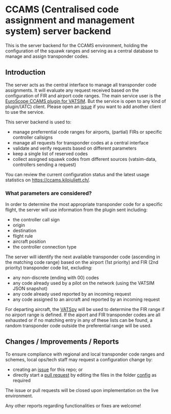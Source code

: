 # CCAMS (Centralised code assignment and management system) server backend

This is the server backend for the CCAMS environment, holding the configuration of the squawk ranges and serving as a central database to manage and assign transponder codes.

## Introduction
The server acts as the central interface to manage all transponder code assignments. It will evaluate any request received based on the configuration of FIR and airport code ranges. The main service user is the [EuroScope CCAMS plugin for VATSIM](https://github.com/kusterjs/CCAMS). But the service is open to any kind of plugin/(ATC) client. Please open an [issue](https://github.com/kusterjs/CCAMS-server/issues) if you want to add another client to use the service.

This server backend is used to:
* manage preferrential code ranges for airports, (partial) FIRs or specific controller callsigns
* manage all requests for transponder codes at a central interface
* validate and verify requests based on different parameters
* keep a single list of reserved codes
* collect assigned squawk codes from different sources (vatsim-data, controllers sending a request)

You can review the current configuration status and the latest usage statistics on https://ccams.kilojuliett.ch/.

### What parameters are considered?
In order to determine the most appropriate transponder code for a specific flight, the server will use information from the plugin sent including:
* the controller call sign
* origin
* destination
* flight rule
* aircraft position
* the controller connection type

The server will identify the next available transponder code (ascending in the matching code range) based on the airport (1st priority) and FIR (2nd priority) transponder code list, excluding:
* any non-discrete (ending with 00) codes
* any code already used by a pilot on the network (using the VATSIM JSON snapshot)
* any code already used reported by an incoming request
* any code assigned to an aircraft and reported by an incoming request

For departing aircraft, the [VATSpy](https://github.com/vatsimnetwork/vatspy-data-project) will be used to determine the FIR range if no airport range is defined. If the aiport and FIR transponder codes are all exhausted or if no matching entry in any of these lists can be found, a random transponder code outside the preferential range will be used.

## Changes / Improvements / Reports
To ensure compliance with regional and local transponder code ranges and schemes, local ops/tech staff may request a configuration change by:
* creating an [issue](https://github.com/kusterjs/CCAMS-server/issues) for this repo; or
* directly start a [pull request](https://github.com/kusterjs/CCAMS-server/pulls) by editing the files in the folder [config](https://github.com/kusterjs/CCAMS-server/tree/main/config) as required

The issue or pull requests will be closed upon implementation on the live environment.

Any other reports regarding functionalities or fixes are welcome!